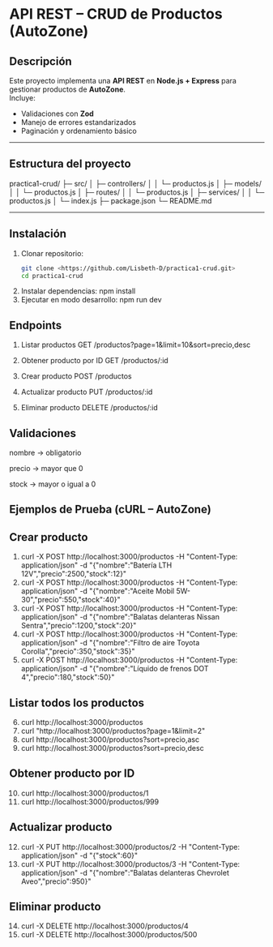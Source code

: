 # API REST – CRUD de Productos (AutoZone)

## Descripción
Este proyecto implementa una **API REST** en **Node.js + Express** para gestionar productos de **AutoZone**.  
Incluye:

- Validaciones con **Zod**  
- Manejo de errores estandarizados  
- Paginación y ordenamiento básico  
---

## Estructura del proyecto
practica1-crud/
├─ src/
│ ├─ controllers/
│ │ └─ productos.js
│ ├─ models/
│ │ └─ productos.js
│ ├─ routes/
│ │ └─ productos.js
│ ├─ services/
│ │ └─ productos.js
│ └─ index.js
├─ package.json
└─ README.md

---

## Instalación

1. Clonar repositorio:
   ```bash
   git clone <https://github.com/Lisbeth-D/practica1-crud.git>
   cd practica1-crud

2. Instalar dependencias:
npm install
3. Ejecutar en modo desarrollo:
npm run dev

## Endpoints
1. Listar productos
GET /productos?page=1&limit=10&sort=precio,desc

2. Obtener producto por ID
GET /productos/:id
3. Crear producto
POST /productos
4. Actualizar producto
PUT /productos/:id
5. Eliminar producto
DELETE /productos/:id

## Validaciones
nombre → obligatorio

precio → mayor que 0

stock → mayor o igual a 0

## Ejemplos de Prueba (cURL – AutoZone)
## Crear producto 
1. curl -X POST http://localhost:3000/productos -H "Content-Type: application/json" -d "{\"nombre\":\"Batería LTH 12V\",\"precio\":2500,\"stock\":12}"
2. curl -X POST http://localhost:3000/productos -H "Content-Type: application/json" -d "{\"nombre\":\"Aceite Mobil 5W-30\",\"precio\":550,\"stock\":40}"
3. curl -X POST http://localhost:3000/productos -H "Content-Type: application/json" -d "{\"nombre\":\"Balatas delanteras Nissan Sentra\",\"precio\":1200,\"stock\":20}"
4. curl -X POST http://localhost:3000/productos -H "Content-Type: application/json" -d "{\"nombre\":\"Filtro de aire Toyota Corolla\",\"precio\":350,\"stock\":35}"
5. curl -X POST http://localhost:3000/productos -H "Content-Type: application/json" -d "{\"nombre\":\"Líquido de frenos DOT 4\",\"precio\":180,\"stock\":50}"

## Listar todos los productos
6. curl http://localhost:3000/productos
7. curl "http://localhost:3000/productos?page=1&limit=2"
8. curl http://localhost:3000/productos?sort=precio,asc
9. curl http://localhost:3000/productos?sort=precio,desc


## Obtener producto por ID
10. curl http://localhost:3000/productos/1
11. curl http://localhost:3000/productos/999


## Actualizar producto
12. curl -X PUT http://localhost:3000/productos/2 -H "Content-Type: application/json" -d "{\"stock\":60}"
13. curl -X PUT http://localhost:3000/productos/3 -H "Content-Type: application/json" -d "{\"nombre\":\"Balatas delanteras Chevrolet Aveo\",\"precio\":950}"

## Eliminar producto 
14. curl -X DELETE http://localhost:3000/productos/4
15. curl -X DELETE http://localhost:3000/productos/500

